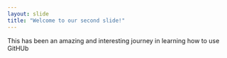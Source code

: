 ```yaml
---
layout: slide
title: "Welcome to our second slide!"
---
```

This has been an amazing and interesting journey in learning how to use GitHUb
